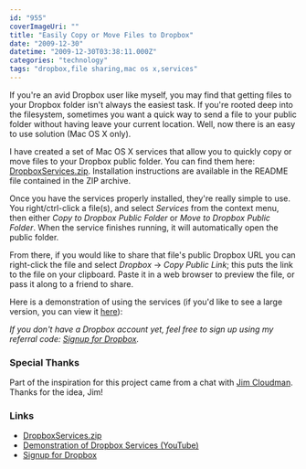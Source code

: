 ```yaml
---
id: "955"
coverImageUri: ""
title: "Easily Copy or Move Files to Dropbox"
date: "2009-12-30"
datetime: "2009-12-30T03:38:11.000Z"
categories: "technology"
tags: "dropbox,file sharing,mac os x,services"
---
```


If you're an avid Dropbox user like myself, you may find that getting files to your Dropbox folder isn't always the easiest task. If you're rooted deep into the filesystem, sometimes you want a quick way to send a file to your public folder without having leave your current location. Well, now there is an easy to use solution (Mac OS X only).

I have created a set of Mac OS X services that allow you to quickly copy or move files to your Dropbox public folder. You can find them here: [DropboxServices.zip](http://assets.brandonmartinez.com/brandonmartinez/2009/12/DropboxServices.zip "Dropbox Services: Easily Copy and Move Files to your Dropbox Public Folder"). Installation instructions are available in the README file contained in the ZIP archive.

Once you have the services properly installed, they're really simple to use. You right/ctrl-click a file(s), and select _Services_ from the context menu, then either _Copy to Dropbox Public Folder_ or _Move to Dropbox Public Folder_. When the service finishes running, it will automatically open the public folder.

From there, if you would like to share that file's public Dropbox URL you can right-click the file and select _Dropbox_ -> _Copy Public Link_; this puts the link to the file on your clipboard. Paste it in a web browser to preview the file, or pass it along to a friend to share.

Here is a demonstration of using the services (if you'd like to see a large version, you can view it [here](http://www.youtube.com/watch?v=dqfii_pfz1U)):

_If you don't have a Dropbox account yet, feel free to sign up using my referral code: [Signup for Dropbox](https://www.dropbox.com/referrals/NTEyNjAyNDk5)._

### Special Thanks

Part of the inspiration for this project came from a chat with [Jim Cloudman](http://www.jimcloudman.com/). Thanks for the idea, Jim!

### Links

- [DropboxServices.zip](http://assets.brandonmartinez.com/brandonmartinez/2009/12/DropboxServices.zip "Dropbox Services: Easily Copy and Move Files to your Dropbox Public Folder")
- [Demonstration of Dropbox Services (YouTube)](http://www.youtube.com/watch?v=dqfii_pfz1U)
- [Signup for Dropbox](https://www.dropbox.com/referrals/NTEyNjAyNDk5)
